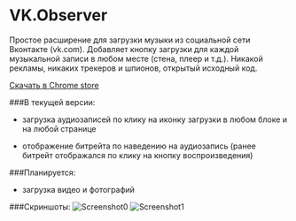 # VK.Observer
Простое расширение для загрузки музыки из социальной сети Вконтакте (vk.com).
Добавляет кнопку загрузки для каждой музыкальной записи в любом месте (стена, плеер и т.д.).
Никакой рекламы, никаких трекеров и шпионов, открытый исходный код.

<a href="https://chrome.google.com/webstore/detail/vkobserver/piiadkppcjhcjnekceedinjidaeliabd">Скачать в Chrome store</a>

###В текущей версии:

* загрузка аудиозаписей по клику на иконку загрузки в любом блоке и на любой странице

* отображение битрейта по наведению на аудиозапись (ранее битрейт отображался по клику на кнопку воспроизведения)

###Планируется:

* загрузка видео и фотографий

###Скриншоты:
![Screenshot0](http://lite.glebcha.ru/img/vkobserver-styled.png)
![Screenshot1](http://lite.glebcha.ru/img/vkobserver-styled-1.png)

